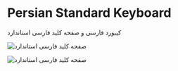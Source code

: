 # Persian Standard Keyboard
کیبورد فارسی و صفحه کلید فارسی استاندارد

![صفحه کلید فارسی استاندارد](https://raw.githubusercontent.com/ParsMizban/Persian-Standard-Keyboard/master/nornal.jpg)

![صفحه کلید فارسی استاندارد](https://raw.githubusercontent.com/ParsMizban/Persian-Standard-Keyboard/master/shift.jpg)
